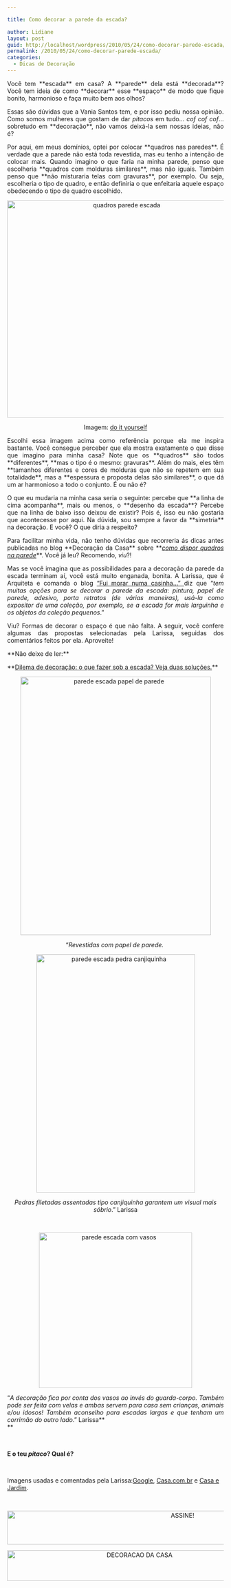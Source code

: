 ```yaml
---

title: Como decorar a parede da escada?

author: Lidiane
layout: post
guid: http://localhost/wordpress/2010/05/24/como-decorar-parede-escada/
permalink: /2010/05/24/como-decorar-parede-escada/
categories:
  - Dicas de Decoração
---
```

<p style="text-align: justify;">
  Você tem **escada** em casa? A **parede** dela está **decorada**? Você tem ideia de como **decorar** esse **espaço** de modo que fique bonito, harmonioso e faça muito bem aos olhos?
</p>

<p style="text-align: justify;">
  Essas são dúvidas que a Vania Santos tem, e por isso pediu nossa opinião. Como somos mulheres que gostam de dar <em>pitacos</em> em tudo… <em>cof cof cof</em>… sobretudo em **decoração**, não vamos deixá-la sem nossas ideias, não é?
</p>

<!--more-->

<p style="text-align: justify;">
  Por aqui, em meus domínios, optei por colocar **quadros nas paredes**. É verdade que a parede não está toda revestida, mas eu tenho a intenção de colocar mais. Quando imagino o que faria na minha parede, penso que escolheria **quadros com molduras similares**, mas não iguais. Também penso que **não misturaria telas com gravuras**, por exemplo. Ou seja, escolheria o tipo de quadro, e então definiria o que enfeitaria aquele espaço obedecendo o tipo de quadro escolhido.
</p>

<p align="center">
  <a href="http://www.trololodemulher.com.br/blog/wp-content/uploads/2010/05/quadros-parede-escada.jpg"><img class="alignnone size-full wp-image-4660" src="http://www.trololodemulher.com.br/blog/wp-content/uploads/2010/05/quadros-parede-escada.jpg" alt="quadros parede escada" width="540" height="504" /></a>
</p>

<p style="text-align: center;">
  Imagem: <a href="http://www.diyideas.com/" target="_blank">do it yourself</a>
</p>

<p style="text-align: justify;">
  Escolhi essa imagem acima como referência porque ela me inspira bastante. Você consegue perceber que ela mostra exatamente o que disse que imagino para minha casa? Note que os **quadros** são todos **diferentes**, **mas o tipo é o mesmo: gravuras**. Além do mais, eles têm **tamanhos diferentes e cores de molduras que não se repetem em sua totalidade**, mas a **espessura e proposta delas são similares**, o que dá um ar harmonioso a todo o conjunto. É ou não é?
</p>

<p style="text-align: justify;">
  O que eu mudaria na minha casa seria o seguinte: percebe que **a linha de cima acompanha**, mais ou menos, o **desenho da escada**? Percebe que na linha de baixo isso deixou de existir? Pois é, isso eu não gostaria que acontecesse por aqui. Na dúvida, sou sempre a favor da **simetria** na decoração. E você? O que diria a respeito?
</p>

<p style="text-align: justify;">
  Para facilitar minha vida, não tenho dúvidas que recorreria ás dicas antes publicadas no blog **Decoração da Casa** sobre **<a href="http://www.decoracaodacasa.com/decoracao-parede-quadros/" target="_blank"><em>como dispor quadros na parede</em></a>**. Você já leu? Recomendo, <em>viu</em>?!
</p>

<p style="text-align: justify;">
  Mas se você imagina que as possibilidades para a decoração da parede da escada terminam aí, você está muito enganada, bonita. A Larissa, que é Arquiteta e comanda o blog <a href="http://fuimorarnumacasinha.blogspot.com/" target="_blank">“Fui morar numa casinha&#8230;” </a>diz que “<em>tem muitas opções para se decorar a parede da escada: pintura, papel de parede, adesivo, porta retratos (de várias maneiras), usá-la como expositor de uma coleção, por exemplo, se a escada for mais larguinha e os objetos da coleção pequenos</em>.”
</p>

<p style="text-align: justify;">
  Viu? Formas de decorar o espaço é que não falta. A seguir, você confere algumas das propostas selecionadas pela Larissa, seguidas dos comentários feitos por ela. Aproveite!
</p>

<p style="text-align: justify;">
  **Não deixe de ler:**
</p>

<p style="text-align: justify;">
  **<a href="http://www.trololodemulher.com.br/2013/09/25/decoracao-escada/" target="_blank">Dilema de decoração: o que fazer sob a escada? Veja duas soluções.</a>**
</p>

<p align="center">
  <a href="http://www.trololodemulher.com.br/blog/wp-content/uploads/2010/05/parede-escada-papel-de-parede.jpg"><img class="alignnone size-full wp-image-4662" src="http://www.trololodemulher.com.br/blog/wp-content/uploads/2010/05/parede-escada-papel-de-parede.jpg" alt="parede escada papel de parede" width="443" height="600" /></a>
</p>

<p style="text-align: center;">
  “<em>Revestidas com papel de parede. </em>
</p>

<p align="center">
  <a href="http://www.trololodemulher.com.br/blog/wp-content/uploads/2010/05/parede-escada-pedra-canjiquinha.jpg"><img class="alignnone size-full wp-image-4661" src="http://www.trololodemulher.com.br/blog/wp-content/uploads/2010/05/parede-escada-pedra-canjiquinha.jpg" alt="parede escada pedra canjiquinha" width="369" height="553" /></a>
</p>

<p style="text-align: center;">
  <em>Pedras filetadas assentadas tipo canjiquinha garantem um visual mais sóbrio</em>.” Larissa
</p>

&nbsp;

<p align="center">
  <a href="http://www.trololodemulher.com.br/blog/wp-content/uploads/2010/05/parede-escada-com-vasos.jpg"><img class="alignnone size-full wp-image-4663" src="http://www.trololodemulher.com.br/blog/wp-content/uploads/2010/05/parede-escada-com-vasos.jpg" alt="parede escada com vasos" width="356" height="361" /></a>
</p>

<p style="text-align: justify;">
  “<em>A decoração fica por conta dos vasos ao invés do guarda-corpo. Também pode ser feita com velas e ambas servem para casa sem crianças, animais e/ou idosos! Também aconselho para escadas largas e que tenham um corrimão do outro lado</em>.” Larissa**<br /> **
</p>

&nbsp;

**E o teu _pitaco_? Qual é?**

&nbsp;

Imagens usadas e comentadas pela Larissa:<a href="http://www.google.com/" target="_blank">Google</a>, <a href="http://casa.abril.com.br/" target="_blank">Casa.com.br</a> e <a href="http://revistacasaejardim.globo.com/" target="_blank">Casa e Jardim</a>.

&nbsp;

<p align="center">
  <a href="http://feedburner.google.com/fb/a/mailverify?uri=blogbichafemea&loc=pt_BR" target="_blank"><img class="alignnone size-full wp-image-10439" src="http://www.trololodemulher.com.br/blog/wp-content/uploads/2014/09/ASSINE.png" alt="ASSINE!" width="800" height="78" /></a>
</p>

<p align="center">
  <a href="http://www.decoracaodacasa.com/" target="_blank"><img class="alignnone size-full wp-image-10262" src="http://www.trololodemulher.com.br/blog/wp-content/uploads/2014/07/DECORACAO-DA-CASA.png" alt="DECORACAO DA CASA" width="600" height="71" /></a>
</p>

<p align="justify">
